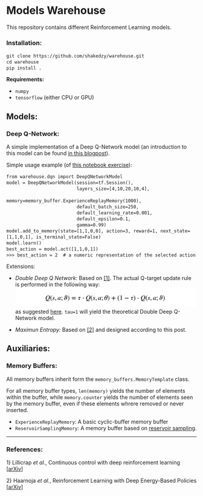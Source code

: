 # Models Warehouse

This repository contains different Reinforcement Learning models.

### Installation:
```
git clone https://github.com/shakedzy/warehouse.git
cd warehouse
pip install .
```
**Requirements:**
* `numpy`
* `tensorflow` (either CPU or GPU)

## Models:
### Deep Q-Network:
A simple implementation of a Deep Q-Network model (an introduction to this model can be found 
[in this blogpost](https://medium.com/@shakedzy/qrash-course-deep-q-networks-from-the-ground-up-1bbda41d3677)). 

Simple usage example (of [this notebook exercise](https://github.com/shakedzy/notebooks/tree/master/q_learning_and_dqn)):
```
from warehouse.dqn import DeepQNetworkModel
model = DeepQNetworkModel(session=tf.Session(),
                          layers_size=[4,10,20,10,4],
                          memory=memory_buffer.ExperienceReplayMemory(1000),
                          default_batch_size=250,
                          default_learning_rate=0.001,
                          default_epsilon=0.1,
                          gamma=0.99)
model.add_to_memory(state=[1,1,0,0], action=3, reward=1, next_state=[1,1,0,1], is_terminal_state=False)
model.learn()
best_action = model.act([1,1,0,1])
>>> best_action = 2  # a numeric representation of the selected action
```
Extensions:
* _Double Deep Q Network:_ Based on [[1]](#ref1). The actual Q-target update rule is performed in the following way:
![ddqn_update](readme_images/ddqn_update.png)
as suggested [here](https://github.com/awjuliani/DeepRL-Agents/blob/master/Double-Dueling-DQN.ipynb). 
`tau=1` will yield the theoretical Double Deep Q-Network model.

* _Maximun Entropy:_ Based on [[2]](#ref2) and designed according to this post.

## Auxiliaries:
### Memory Buffers:
All memory buffers inherit form the `memory_buffers.MemoryTemplate` class. 

For all memory buffer types, `len(memory)`
yields the number of elements within the buffer, while `memory.counter` yields the number of elements seen
by the memory buffer, even if these elements whrere removed or never inserted. 

* `ExperienceReplayMemory`: A basic cyclic-buffer memory buffer
* `ReservoirSamplingMemory`: A memory buffer based on 
[reservoir sampling](https://en.wikipedia.org/wiki/Reservoir_sampling).

---------------------

### References:
<a id="ref1"></a>
1} Lillicrap _et al._, Continuous control with deep reinforcement learning [[arXiv](https://arxiv.org/abs/1509.02971)]

<a name="ref2"></a>
2} Haarnoja _et al._, Reinforcement Learning with Deep Energy-Based Policies [[arXiv](https://arxiv.org/abs/1702.08165)]
